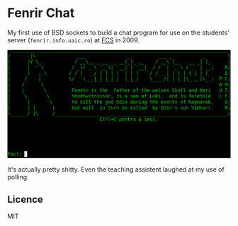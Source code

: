 # Fenrir Chat

My first use of BSD sockets to build a chat program for use on the students'
server (`fenrir.info.uaic.ro`) at [FCS][fcs] in 2009.

![Fenrir Chat screenshot](screenshot.png)

It's actually pretty shitty. Even the teaching assistent laughed at my use of
polling.

## Licence

MIT

[fcs]: http://www.infoiasi.ro/bin/Main/?language=en
